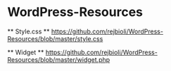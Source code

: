 # WordPress-Resources

** Style.css **  https://github.com/rejbioli/WordPress-Resources/blob/master/style.css

** Widget **  https://github.com/rejbioli/WordPress-Resources/blob/master/widget.php
